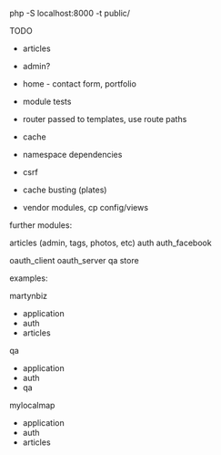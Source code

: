 php -S localhost:8000 -t public/

TODO

* articles
* admin?
* home - contact form, portfolio
* module tests
* router passed to templates, use route paths
* cache
* namespace dependencies

* csrf
* cache busting (plates)

* vendor modules, cp config/views


further modules:

articles (admin, tags, photos, etc)
auth
auth_facebook

oauth_client
oauth_server
qa
store

examples:

martynbiz
* application
* auth
* articles

qa
* application
* auth
* qa

mylocalmap
* application
* auth
* articles
